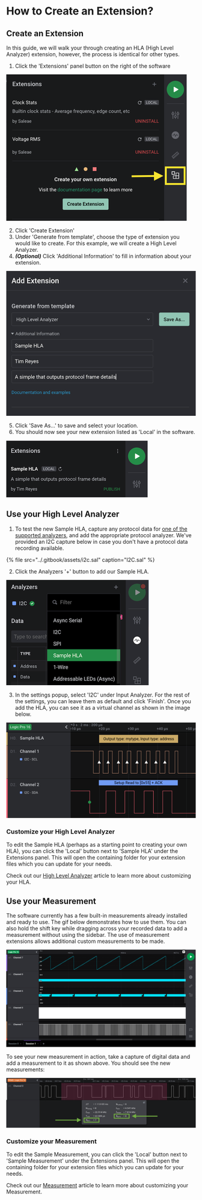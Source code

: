# How to Create an Extension?

## Create an Extension

In this guide, we will walk your through creating an HLA \(High Level Analyzer\) extension, however, the process is identical for other types.  

1. Click the 'Extensions' panel button on the right of the software

![](../.gitbook/assets/screen-shot-2020-05-21-at-3.50.11-pm.png)

2. Click 'Create Extension'  
3. Under 'Generate from template', choose the type of extension you would like to create. For this example, we will create a High Level Analyzer.  
4. _**\(Optional\)**_ Click 'Additional Information' to fill in information about your extension.

![](../.gitbook/assets/screen-shot-2020-06-10-at-8.29.50-pm.png)

5. Click 'Save As...' to save and select your location.  
6. You should now see your new extension listed as 'Local' in the software.

![](../.gitbook/assets/screen-shot-2020-06-10-at-8.29.13-pm.png)

## Use your High Level Analyzer

1. To test the new Sample HLA, capture any protocol data for [one of the supported analyzers](analyzer-frame-types/), and add the appropriate protocol analyzer. We've provided an I2C capture below in case you don't have a protocol data recording available.

{% file src="../.gitbook/assets/i2c.sal" caption="I2C.sal" %}

2. Click the Analyzers '+' button to add our Sample HLA. 

![](../.gitbook/assets/screen-shot-2020-06-10-at-8.28.18-pm.png)

3. In the settings popup, select 'I2C' under Input Analyzer. For the rest of the settings, you can leave them as default and click 'Finish'. Once you add the HLA, you can see it as a virtual channel as shown in the image below.

![](../.gitbook/assets/screen-shot-2020-06-10-at-8.24.29-pm.png)

### Customize your High Level Analyzer

To edit the Sample HLA \(perhaps as a starting point to creating your own HLA\), you can click the 'Local' button next to 'Sample HLA' under the Extensions panel. This will open the containing folder for your extension files which you can update for your needs. 

Check out our [High Level Analyzer](high-level-analyzer-quickstart.md) article to learn more about customizing your HLA.

## Use your Measurement

The software currently has a few built-in measurements already installed and ready to use. The gif below demonstrates how to use them. You can also hold the shift key while dragging across your recorded data to add a measurement without using the sidebar. The use of measurement extensions allows additional custom measurements to be made. 

![Logic 2 measurements](../.gitbook/assets/use_measurement.gif)

To see your new measurement in action, take a capture of digital data and add a measurement to it as shown above. You should see the new measurements:

![](../.gitbook/assets/screen-shot-2020-05-27-at-7.19.26-pm.png)

###  Customize your Measurement <a id="customize-your-high-level-analyzer"></a>

‌To edit the Sample Measurement, you can click the 'Local' button next to 'Sample Measurement' under the Extensions panel. This will open the containing folder for your extension files which you can update for your needs.‌

Check out our [Measurement](measurement-extensions.md) article to learn more about customizing your Measurement.

